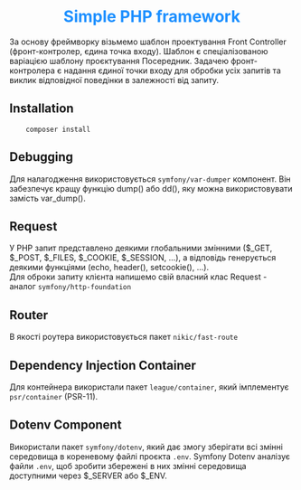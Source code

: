 <h1 align="center" style="color: dodgerblue">Simple PHP framework</h1>
За основу фреймворку візьмемо шаблон проектування Front Controller (фронт-контролер, єдина точка входу). Шаблон є спеціалізованою варіацією шаблону проєктування Посередник. Задачею фронт-контролера є надання єдиної точки входу для обробки усіх запитів та виклик відповідної поведінки в залежності від запиту.

## Installation
``` 
    composer install
```
## Debugging
Для налагодження використовується `symfony/var-dumper` компонент. Він забезпечує кращу функцію dump() або dd(), яку можна використовувати замість var_dump().

## Request 
У PHP запит представлено деякими глобальними змінними ($_GET, $_POST, $_FILES, $_COOKIE, $_SESSION, ...), а відповідь генерується деякими функціями (echo, header(), setcookie(), ...).
<br> Для оброки запиту клієнта напишемо свій власний клас Request - аналог `symfony/http-foundation`

## Router 
В якості роутера використовується пакет `nikic/fast-route`

## Dependency Injection Container 
Для контейнера використали пакет `league/container`, який імплементує `psr/container` (PSR-11).

## Dotenv Component 
Використали пакет `symfony/dotenv`, який дає змогу зберігати всі змінні середовища в кореневому файлі проєкта `.env`. Symfony Dotenv аналізує файли `.env`, щоб зробити збережені в них змінні середовища доступними через $_SERVER або $_ENV.